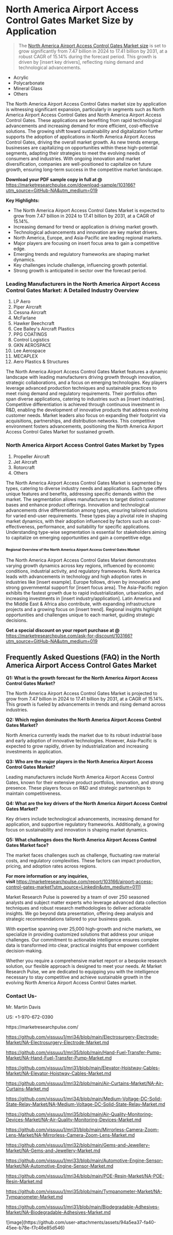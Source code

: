 <h1>North America Airport Access Control Gates Market&nbsp;Size by Application</h1><blockquote><p>The <a href="https://marketresearchpulse.com/download-sample/103166?utm_source=GitHub-NA&amp;utm_medium=019">North America Airport Access Control Gates Market size</a> is set to grow significantly from 7.47 billion in 2024 to 17.41 billion by 2031, at a robust CAGR of 15.14% during the forecast period. This growth is driven by [insert key drivers], reflecting rising demand and technological advancements.</p></blockquote><ul><li>Acrylic<li> Polycarbonate<li> Mineral Glass<li> Others</li></ul><p>The North America Airport Access Control Gates market size by application is witnessing significant expansion, particularly in segments such as North America Airport Access Control Gates and North America Airport Access Control Gates. These applications are benefiting from rapid technological advancements and increasing demand for more efficient, cost-effective solutions. The growing shift toward sustainability and digitalization further supports the adoption of applications in North America Airport Access Control Gates, driving the overall market growth. As new trends emerge, businesses are capitalizing on opportunities within these high-potential segments, adapting their strategies to meet the evolving needs of consumers and industries. With ongoing innovation and market diversification, companies are well-positioned to capitalize on future growth, ensuring long-term success in the competitive market landscape.</p><p><strong>Download your PDF sample copy in full at @ </strong><a href="https://marketresearchpulse.com/download-sample/103166?utm_source=GitHub-NA&amp;utm_medium=019">https://marketresearchpulse.com/download-sample/103166?utm_source=GitHub-NA&amp;utm_medium=019</a></p><p><strong>Key Highlights: </strong></p><ul><li>The North America Airport Access Control Gates Market is expected to grow from 7.47 billion in 2024 to 17.41 billion by 2031, at a CAGR of 15.14%.</li><li>Increasing demand for trend or application is driving market growth.</li><li>Technological advancements and innovation are key market drivers.</li><li>North America, Europe, and Asia-Pacific are leading regional markets.</li><li>Major players are focusing on insert focus area to gain a competitive edge.</li><li>Emerging trends and regulatory frameworks are shaping market dynamics.</li><li>Key challenges include challenge, influencing growth potential.</li><li>Strong growth is anticipated in sector over the forecast period.</li></ul><h3>Leading Manufacturers in the North America Airport Access Control Gates Market: A Detailed Industry Overview</h3><ol><li>LP Aero</li><li>Piper Aircraft</li><li>Cessna Aircraft</li><li>McFarlane</li><li>Hawker Beechcraft</li><li>Cee Bailey's Aircraft Plastics</li><li>PPG COATINGS</li><li>Control Logistics</li><li>GKN AEROSPACE</li><li>Lee Aerospace</li><li>MECAPLEX</li><li>Aero Plastics & Structures</li></ol><div class="flex max-w-full flex-col flex-grow"><div class="min-h-8 text-message flex w-full flex-col items-end gap-2 whitespace-normal break-words [.text-message+&amp;]:mt-5" dir="auto" data-message-author-role="assistant" data-message-id="fd8432e4-4910-450d-b182-61b7bfb0a01f" data-message-model-slug="gpt-4o"><div class="flex w-full flex-col gap-1 empty:hidden first:pt-[3px]"><div class="markdown prose w-full break-words dark:prose-invert light"><p>The North America Airport Access Control Gates Market features a dynamic landscape with leading manufacturers driving growth through innovation, strategic collaborations, and a focus on emerging technologies. Key players leverage advanced production techniques and sustainable practices to meet rising demand and regulatory requirements. Their portfolios often span diverse applications, catering to industries such as [insert industries]. Competitive differentiation is achieved through continuous investment in R&amp;D, enabling the development of innovative products that address evolving customer needs. Market leaders also focus on expanding their footprint via acquisitions, partnerships, and distribution networks. This competitive environment fosters advancements, positioning the North America Airport Access Control Gates Market for sustained growth.</p></div></div></div></div><h3>North America Airport Access Control Gates Market by Types</h3><ol><li>Propeller Aircraft<li> Jet Aircraft<li> Rotorcraft<li> Others</li></ol><div class="flex max-w-full flex-col flex-grow"><div class="min-h-8 text-message flex w-full flex-col items-end gap-2 whitespace-normal break-words [.text-message+&amp;]:mt-5" dir="auto" data-message-author-role="assistant" data-message-id="084470be-0bb7-4664-bddf-5156b4f41249" data-message-model-slug="gpt-4o-mini"><div class="flex w-full flex-col gap-1 empty:hidden first:pt-[3px]"><div class="markdown prose w-full break-words dark:prose-invert light"><p>The North America Airport Access Control Gates Market is segmented by types, catering to diverse industry needs and applications. Each type offers unique features and benefits, addressing specific demands within the market. The segmentation allows manufacturers to target distinct customer bases and enhance product offerings. Innovation and technological advancements drive differentiation among types, ensuring tailored solutions for varied end-user requirements. These types play a pivotal role in shaping market dynamics, with their adoption influenced by factors such as cost-effectiveness, performance, and suitability for specific applications. Understanding type-wise segmentation is essential for stakeholders aiming to capitalize on emerging opportunities and gain a competitive edge.</p></div></div></div></div><h3><span style="font-size: 11px;">Regional Overview of the North America Airport Access Control Gates Market</span></h3><div class="flex max-w-full flex-col flex-grow"><div class="min-h-8 text-message flex w-full flex-col items-end gap-2 whitespace-normal break-words [.text-message+&amp;]:mt-5" dir="auto" data-message-author-role="assistant" data-message-id="e9038762-ce64-4e30-91c9-9bd413514231" data-message-model-slug="gpt-4o-mini"><div class="flex w-full flex-col gap-1 empty:hidden first:pt-[3px]"><div class="markdown prose w-full break-words dark:prose-invert light"><p>The North America Airport Access Control Gates Market demonstrates varying growth dynamics across key regions, influenced by economic conditions, industrial activity, and regulatory frameworks. North America leads with advancements in technology and high adoption rates in industries like [insert example]. Europe follows, driven by innovation and strong governmental support for [insert focus area]. The Asia-Pacific region exhibits the fastest growth due to rapid industrialization, urbanization, and increasing investments in [insert industry/application]. Latin America and the Middle East &amp; Africa also contribute, with expanding infrastructure projects and a growing focus on [insert trend]. Regional insights highlight opportunities and challenges unique to each market, guiding strategic decisions.</p></div></div></div></div><p><strong>Get a special discount on your report purchase at @ </strong><a href="https://marketresearchpulse.com/ask-for-discount/103166?utm_source=GitHub-NA&amp;utm_medium=019">https://marketresearchpulse.com/ask-for-discount/103166?utm_source=GitHub-NA&amp;utm_medium=019</a></p><h2>Frequently Asked Questions (FAQ) in the North America Airport Access Control Gates Market</h2><p><strong>Q1: What is the growth forecast for the North America Airport Access Control Gates Market?</strong></p><p>The North America Airport Access Control Gates Market is projected to grow from 7.47 billion in 2024 to 17.41 billion by 2031, at a CAGR of 15.14%. This growth is fueled by advancements in trends and rising demand across industries.</p><p><strong>Q2: Which region dominates the North America Airport Access Control Gates Market?</strong></p><p>North America currently leads the market due to its robust industrial base and early adoption of innovative technologies. However, Asia-Pacific is expected to grow rapidly, driven by industrialization and increasing investments in application.</p><p><strong>Q3: Who are the major players in the North America Airport Access Control Gates Market?</strong></p><p>Leading manufacturers include North America Airport Access Control Gates, known for their extensive product portfolios, innovation, and strong presence. These players focus on R&amp;D and strategic partnerships to maintain competitiveness.</p><p><strong>Q4: What are the key drivers of the North America Airport Access Control Gates Market?</strong></p><p>Key drivers include technological advancements, increasing demand for application, and supportive regulatory frameworks. Additionally, a growing focus on sustainability and innovation is shaping market dynamics.</p><p><strong>Q5: What challenges does the North America Airport Access Control Gates Market face?</strong></p><p>The market faces challenges such as challenge, fluctuating raw material costs, and regulatory complexities. These factors can impact production, pricing, and adoption rates across regions.</p><p><strong>For more information or any inquiries, visit&nbsp;</strong><a href="https://marketresearchpulse.com/report/103166/airport-access-control-gates-market?utm_source=Linkedin&utm_medium=0111">https://marketresearchpulse.com/report/103166/airport-access-control-gates-market?utm_source=Linkedin&utm_medium=0111</a></p><p>Market Research Pulse is powered by a team of over 250 seasoned analysts and subject matter experts who leverage advanced data collection techniques and robust research methodologies to deliver actionable insights. We go beyond data presentation, offering deep analysis and strategic recommendations tailored to your business goals.</p><p>With expertise spanning over 25,000 high-growth and niche markets, we specialize in providing customized solutions that address your unique challenges. Our commitment to actionable intelligence ensures complex data is transformed into clear, practical insights that empower confident decision-making.</p><p>Whether you require a comprehensive market report or a bespoke research solution, our flexible approach is designed to meet your needs. At Market Research Pulse, we are dedicated to equipping you with the intelligence necessary to stay competitive and achieve sustainable growth in the evolving North America Airport Access Control Gates market.</p><h3><strong>Contact Us-</strong></h3><p>Mr. Martin Davis</p><p>US: +1-970-672-0390</p><p>https://marketresearchpulse.com/</p><p><a href="https://github.com/vissuuu1/mri34/blob/main/Electrosurgery-Electrode-Market/NA-Electrosurgery-Electrode-Market.md">https://github.com/vissuuu1/mri34/blob/main/Electrosurgery-Electrode-Market/NA-Electrosurgery-Electrode-Market.md</a></p><p><a href="https://github.com/vissuuu1/mri35/blob/main/Hand-Fuel-Transfer-Pump-Market/NA-Hand-Fuel-Transfer-Pump-Market.md">https://github.com/vissuuu1/mri35/blob/main/Hand-Fuel-Transfer-Pump-Market/NA-Hand-Fuel-Transfer-Pump-Market.md</a></p><p><a href="https://github.com/vissuuu1/mri31/blob/main/Elevator-Hoistway-Cables-Market/NA-Elevator-Hoistway-Cables-Market.md">https://github.com/vissuuu1/mri31/blob/main/Elevator-Hoistway-Cables-Market/NA-Elevator-Hoistway-Cables-Market.md</a></p><p><a href="https://github.com/vissuuu1/mri32/blob/main/Air-Curtains-Market/NA-Air-Curtains-Market.md">https://github.com/vissuuu1/mri32/blob/main/Air-Curtains-Market/NA-Air-Curtains-Market.md</a></p><p><a href="https://github.com/vissuuu1/mri34/blob/main/Medium-Voltage-DC-Solid-State-Relay-Market/NA-Medium-Voltage-DC-Solid-State-Relay-Market.md">https://github.com/vissuuu1/mri34/blob/main/Medium-Voltage-DC-Solid-State-Relay-Market/NA-Medium-Voltage-DC-Solid-State-Relay-Market.md</a></p><p><a href="https://github.com/vissuuu1/mri35/blob/main/Air-Quality-Monitoring-Devices-Market/NA-Air-Quality-Monitoring-Devices-Market.md">https://github.com/vissuuu1/mri35/blob/main/Air-Quality-Monitoring-Devices-Market/NA-Air-Quality-Monitoring-Devices-Market.md</a></p><p><a href="https://github.com/vissuuu1/mri31/blob/main/Mirrorless-Camera-Zoom-Lens-Market/NA-Mirrorless-Camera-Zoom-Lens-Market.md">https://github.com/vissuuu1/mri31/blob/main/Mirrorless-Camera-Zoom-Lens-Market/NA-Mirrorless-Camera-Zoom-Lens-Market.md</a></p><p><a href="https://github.com/vissuuu1/mri32/blob/main/Gems-and-Jewellery-Market/NA-Gems-and-Jewellery-Market.md">https://github.com/vissuuu1/mri32/blob/main/Gems-and-Jewellery-Market/NA-Gems-and-Jewellery-Market.md</a></p><p><a href="https://github.com/vissuuu1/mri33/blob/main/Automotive-Engine-Sensor-Market/NA-Automotive-Engine-Sensor-Market.md">https://github.com/vissuuu1/mri33/blob/main/Automotive-Engine-Sensor-Market/NA-Automotive-Engine-Sensor-Market.md</a></p><p><a href="https://github.com/vissuuu1/mri34/blob/main/POE-Resin-Market/NA-POE-Resin-Market.md">https://github.com/vissuuu1/mri34/blob/main/POE-Resin-Market/NA-POE-Resin-Market.md</a></p><p><a href="https://github.com/vissuuu1/mri35/blob/main/Tympanometer-Market/NA-Tympanometer-Market.md">https://github.com/vissuuu1/mri35/blob/main/Tympanometer-Market/NA-Tympanometer-Market.md</a></p><p><a href="https://github.com/vissuuu1/mri31/blob/main/Biodegradable-Adhesives-Market/NA-Biodegradable-Adhesives-Market.md">https://github.com/vissuuu1/mri31/blob/main/Biodegradable-Adhesives-Market/NA-Biodegradable-Adhesives-Market.md</a></p>
![image](https://github.com/user-attachments/assets/94a5ea37-fa40-45ee-b78e-f7c46e85d546)
